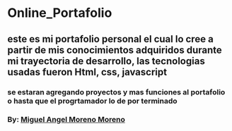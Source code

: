# Online_Portafolio
## este es mi portafolio personal el cual  lo cree a partir de mis conocimientos adquiridos durante mi trayectoria de desarrollo, las tecnologias usadas fueron Html, css, javascript
### se estaran agregando proyectos y mas funciones al portafolio o hasta que el progrtamador lo de por terminado
### By: [Miguel Angel Moreno Moreno](https://github.com/JakersLL/)
